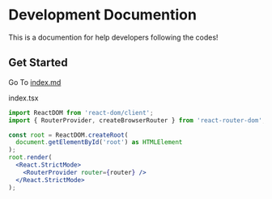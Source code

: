 # Development Documention

This is a documention for help developers following the codes!

## Get Started
Go To [index.md](./index.md)

 <link rel="stylesheet" href="card.css" /> 



<div class="code-title">
  index.tsx
</div>

```jsx
import ReactDOM from 'react-dom/client';
import { RouterProvider, createBrowserRouter } from 'react-router-dom';

const root = ReactDOM.createRoot(
  document.getElementById('root') as HTMLElement
);
root.render(
  <React.StrictMode>
    <RouterProvider router={router} />
  </React.StrictMode>
);
```
